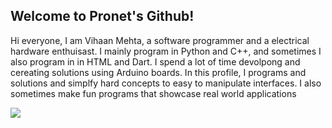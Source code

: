 ## Welcome to Pronet's Github!
Hi everyone, I am Vihaan Mehta, a software programmer and a electrical hardware enthuisast. I mainly program in Python and C++, and sometimes I also program in in HTML and Dart. I spend a lot of time devolpong and cereating solutions using Arduino boards. In this profile, I programs and solutions and simplfy hard concepts to easy to manipulate interfaces. I also sometimes make fun programs that showcase real world applications

![](https://komarev.com/ghpvc/?username=PronetAI&color=red) 
